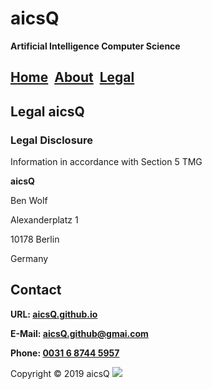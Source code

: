 # aicsQ

**Artificial Intelligence Computer Science**

## [Home](https://aicsq.github.io)&nbsp;&nbsp;[About](https://aicsq.github.io/about)&nbsp;&nbsp;[Legal](https://aicsq.github.io/legal)

## Legal aicsQ

### Legal Disclosure

Information in accordance with Section 5 TMG

**aicsQ**

Ben Wolf

Alexanderplatz 1

10178 Berlin

Germany

## Contact

**URL: [aicsQ.github.io](https://aicsq.github.io)**

**E-Mail: [aicsQ.github@gmai.com](https://aicsq.github@gmai.com)**

**Phone: [0031 6 8744 5957](tel:0031687445957)**

Copyright © 2019 aicsQ <img src="https://aicsq.github.io/aicsQ 50.png">
